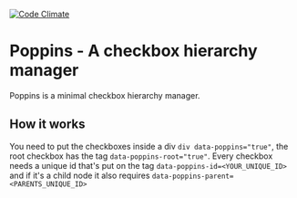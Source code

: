 [![Code Climate](https://codeclimate.com/github/ramongr/poppins/badges/gpa.svg)](https://codeclimate.com/github/ramongr/poppins)
# Poppins - A checkbox hierarchy manager

Poppins is a minimal checkbox hierarchy manager.

## How it works

You need to put the checkboxes inside a div `div data-poppins="true"`, the root checkbox has the tag `data-poppins-root="true"`.
Every checkbox needs a unique id that's put on the tag `data-poppins-id=<YOUR_UNIQUE_ID>` and if it's a child node it also requires `data-poppins-parent=<PARENTS_UNIQUE_ID>`